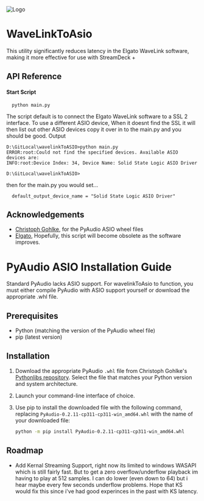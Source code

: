 ![Logo](https://github.com/itslightmind/wavelinkToASIO/blob/main/images/banner.png?raw=true)

# WaveLinkToAsio

This utility significantly reduces latency in the Elgato WaveLink software, making it more effective for use with StreamDeck +

## API Reference

#### Start Script

```http
  python main.py
```

The script default is to connect the Elgato WaveLink software to a SSL 2 interface. To use a different ASIO device, When it doesnt find the SSL it will then list out other ASIO devices copy it over in to the main.py and you should be good.
Output

```http
D:\GitLocal\wavelinkToASIO>python main.py
ERROR:root:Could not find the specified devices. Available ASIO devices are:
INFO:root:Device Index: 34, Device Name: Solid State Logic ASIO Driver

D:\GitLocal\wavelinkToASIO>
```

then for the main.py you would set...

```http
  default_output_device_name = "Solid State Logic ASIO Driver"
```

## Acknowledgements

- [Christoph Gohlke](https://lfd.uci.edu), for the PyAudio ASIO wheel files
- [Elgato](https://www.elgato.com/us/en/s/downloads), Hopefully, this script will become obsolete as the software improves.

# PyAudio ASIO Installation Guide

Standard PyAudio lacks ASIO support. For wavelinkToAsio to function, you must either compile PyAudio with ASIO support yourself or download the appropriate .whl file.

## Prerequisites

- Python (matching the version of the PyAudio wheel file)
- pip (latest version)

## Installation

1. Download the appropriate PyAudio `.whl` file from Christoph Gohlke's [Pythonlibs repository](https://www.lfd.uci.edu/~gohlke/pythonlibs/#pyaudio). Select the file that matches your Python version and system architecture.

2. Launch your command-line interface of choice.

3. Use pip to install the downloaded file with the following command, replacing `PyAudio‑0.2.11‑cp311‑cp311‑win_amd64.whl` with the name of your downloaded file:

   ```sh
   python -m pip install PyAudio-0.2.11-cp311-cp311-win_amd64.whl
   ```

## Roadmap

- Add Kernal Streaming Support, right now its limited to windows WASAPI which is still fairly fast. But to get a zero overflow/underflow playback im having to play at 512 samples. I can do lower (even down to 64) but i hear maybe every few seconds underflow problems. Hope that KS would fix this since i've had good experinces in the past with KS latency.
